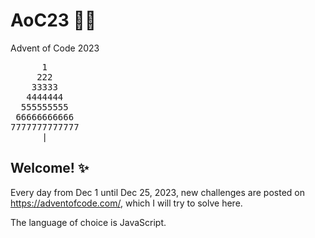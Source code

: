 # AoC23 🎅🏼
Advent of Code 2023
<pre>
      1
     222
    33333
   4444444
  555555555
 66666666666
7777777777777
      |
</pre>

## Welcome! ✨
Every day from Dec 1 until Dec 25, 2023, new challenges are posted on https://adventofcode.com/, which I will try to solve here.

The language of choice is JavaScript.
